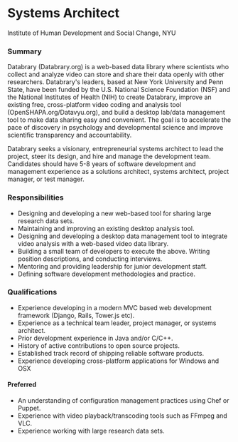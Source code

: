 # Systems Architect

Institute of Human Development and Social Change, NYU

### Summary

Databrary (Databrary.org) is a web-based data library where scientists who collect and analyze video can store and share their data openly with other researchers.
Databrary's leaders, based at New York University and Penn State, have been funded by the U.S. National Science Foundation (NSF) and the National Institutes of Health (NIH) to create Databrary, improve an existing free, cross-platform video coding and analysis tool (OpenSHAPA.org/Datavyu.org), and build a desktop lab/data management tool to make data sharing easy and convenient.
The goal is to accelerate the pace of discovery in psychology and developmental science and improve scientific transparency and accountability.

Databrary seeks a visionary, entrepreneurial systems architect to lead the project, steer its design, and hire and manage the development team.
Candidates should have 5-8 years of software development and management experience as a solutions architect, systems architect, project manager, or test manager.

### Responsibilities

- Designing and developing a new web-based tool for sharing large research data sets.
- Maintaining and improving an existing desktop analysis tool.
- Designing and developing a desktop data management tool to integrate video analysis with a web-based video data library.
- Building a small team of developers to execute the above. Writing position descriptions, and conducting interviews.
- Mentoring and providing leadership for junior development staff.
- Defining software development methodologies and practice.

### Qualifications

- Experience developing in a modern MVC based web development framework (Django, Rails, Tower.js etc).
- Experience as a technical team leader, project manager, or systems architect.
- Prior development experience in Java and/or C/C++.
- History of active contributions to open source projects.
- Established track record of shipping reliable software products.
- Experience developing cross-platform applications for Windows and OSX

#### Preferred

- An understanding of configuration management practices using Chef or Puppet.
- Experience with video playback/transcoding tools such as FFmpeg and VLC.
- Experience working with large research data sets.
